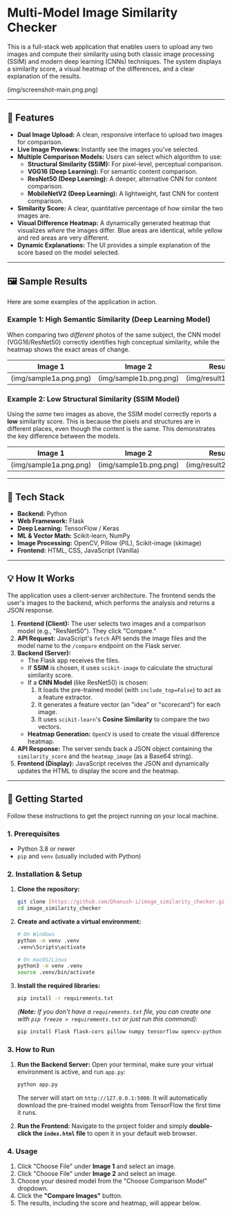 # Multi-Model Image Similarity Checker

This is a full-stack web application that enables users to upload any two images and compute their similarity using both classic image processing (SSIM) and modern deep learning (CNNs) techniques. The system displays a similarity score, a visual heatmap of the differences, and a clear explanation of the results.

(img/screenshot-main.png.png)

---

## 🚀 Features

* **Dual Image Upload:** A clean, responsive interface to upload two images for comparison.
* **Live Image Previews:** Instantly see the images you've selected.
* **Multiple Comparison Models:** Users can select which algorithm to use:
    * **Structural Similarity (SSIM):** For pixel-level, perceptual comparison.
    * **VGG16 (Deep Learning):** For semantic content comparison.
    * **ResNet50 (Deep Learning):** A deeper, alternative CNN for content comparison.
    * **MobileNetV2 (Deep Learning):** A lightweight, fast CNN for content comparison.
* **Similarity Score:** A clear, quantitative percentage of how similar the two images are.
* **Visual Difference Heatmap:** A dynamically generated heatmap that visualizes *where* the images differ. Blue areas are identical, while yellow and red areas are very different.
* **Dynamic Explanations:** The UI provides a simple explanation of the score based on the model selected.

---

## 🖼️ Sample Results

Here are some examples of the application in action.

### Example 1: High Semantic Similarity (Deep Learning Model)

When comparing two *different* photos of the same subject, the CNN model (VGG16/ResNet50) correctly identifies high conceptual similarity, while the heatmap shows the exact areas of change.

| Image 1 | Image 2 | Results |
| :---: | :---: | :---: |
| (img/sample1a.png.png) | (img/sample1b.png.png) | (img/result1.png.png) |


### Example 2: Low Structural Similarity (SSIM Model)

Using the *same* two images as above, the SSIM model correctly reports a **low** similarity score. This is because the pixels and structures are in different places, even though the content is the same. This demonstrates the key difference between the models.

| Image 1 | Image 2 | Results |
| :---: | :---: | :---: |
| (img/sample1a.png.png) | (img/sample1b.png.png) | (img/result2.png.png) |

---

## 🔧 Tech Stack

* **Backend:** Python
* **Web Framework:** Flask
* **Deep Learning:** TensorFlow / Keras
* **ML & Vector Math:** Scikit-learn, NumPy
* **Image Processing:** OpenCV, Pillow (PIL), Scikit-image (skimage)
* **Frontend:** HTML, CSS, JavaScript (Vanilla)

---

## 💡 How It Works

The application uses a client-server architecture. The frontend sends the user's images to the backend, which performs the analysis and returns a JSON response.



1.  **Frontend (Client):** The user selects two images and a comparison model (e.g., "ResNet50"). They click "Compare."
2.  **API Request:** JavaScript's `fetch` API sends the image files and the model name to the `/compare` endpoint on the Flask server.
3.  **Backend (Server):**
    * The Flask app receives the files.
    * If **SSIM** is chosen, it uses `scikit-image` to calculate the structural similarity score.
    * If a **CNN Model** (like ResNet50) is chosen:
        1.  It loads the pre-trained model (with `include_top=False`) to act as a feature extractor.
        2.  It generates a feature vector (an "idea" or "scorecard") for each image.
        3.  It uses `scikit-learn`'s **Cosine Similarity** to compare the two vectors.
    * **Heatmap Generation:** `OpenCV` is used to create the visual difference heatmap.
4.  **API Response:** The server sends back a JSON object containing the `similarity_score` and the `heatmap_image` (as a Base64 string).
5.  **Frontend (Display):** JavaScript receives the JSON and dynamically updates the HTML to display the score and the heatmap.

---

## 🏁 Getting Started

Follow these instructions to get the project running on your local machine.

### 1. Prerequisites

* Python 3.8 or newer
* `pip` and `venv` (usually included with Python)

### 2. Installation & Setup

1.  **Clone the repository:**
    ```bash
    git clone [https://github.com/Dhanush-i/image_similarity_checker.git](https://github.com/Dhanush-i/image_similarity_checker.git)
    cd image_similarity_checker
    ```

2.  **Create and activate a virtual environment:**
    ```bash
    # On Windows
    python -m venv .venv
    .venv\Scripts\activate
    
    # On macOS/Linux
    python3 -m venv .venv
    source .venv/bin/activate
    ```

3.  **Install the required libraries:**
    ```bash
    pip install -r requirements.txt
    ```
    *(**Note:** If you don't have a `requirements.txt` file, you can create one with `pip freeze > requirements.txt` or just run this command):*
    ```bash
    pip install Flask flask-cors pillow numpy tensorflow opencv-python scikit-image
    ```

### 3. How to Run

1.  **Run the Backend Server:**
    Open your terminal, make sure your virtual environment is active, and run `app.py`:
    ```bash
    python app.py
    ```
    The server will start on `http://127.0.0.1:5000`. It will automatically download the pre-trained model weights from TensorFlow the first time it runs.

2.  **Run the Frontend:**
    Navigate to the project folder and simply **double-click the `index.html` file** to open it in your default web browser.

### 4. Usage

1.  Click "Choose File" under **Image 1** and select an image.
2.  Click "Choose File" under **Image 2** and select an image.
3.  Choose your desired model from the "Choose Comparison Model" dropdown.
4.  Click the **"Compare Images"** button.
5.  The results, including the score and heatmap, will appear below.
